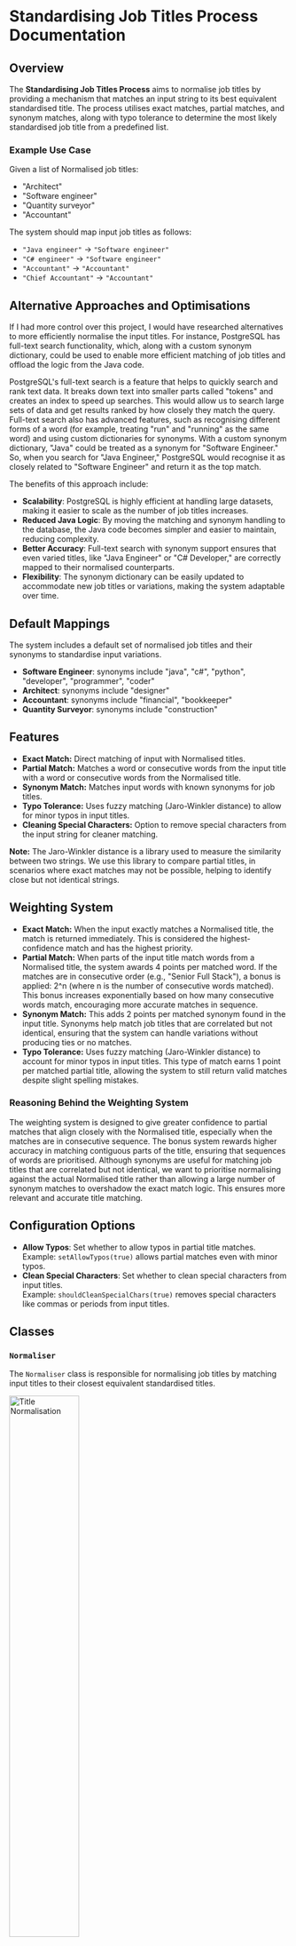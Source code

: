# Standardising Job Titles Process Documentation

## Overview

The **Standardising Job Titles Process** aims to normalise job titles by providing a mechanism that matches an input string to its best equivalent standardised title. The process utilises exact matches, partial matches, and synonym matches, along with typo tolerance to determine the most likely standardised job title from a predefined list.

### Example Use Case

Given a list of Normalised job titles:
- "Architect"
- "Software engineer"
- "Quantity surveyor"
- "Accountant"

The system should map input job titles as follows:
- `"Java engineer"` → `"Software engineer"`
- `"C# engineer"` → `"Software engineer"`
- `"Accountant"` → `"Accountant"`
- `"Chief Accountant"` → `"Accountant"`

## Alternative Approaches and Optimisations

If I had more control over this project, I would have researched alternatives to more efficiently normalise the input titles. For instance, PostgreSQL has full-text search functionality, which, along with a custom synonym dictionary, could be used to enable more efficient matching of job titles and offload the logic from the Java code.

PostgreSQL's full-text search is a feature that helps to quickly search and rank text data. It breaks down text into smaller parts called "tokens" and creates an index to speed up searches. This would allow us to search large sets of data and get results ranked by how closely they match the query. Full-text search also has advanced features, such as recognising different forms of a word (for example, treating "run" and "running" as the same word) and using custom dictionaries for synonyms. With a custom synonym dictionary, "Java" could be treated as a synonym for "Software Engineer." So, when you search for "Java Engineer," PostgreSQL would recognise it as closely related to "Software Engineer" and return it as the top match.

The benefits of this approach include:

- **Scalability**: PostgreSQL is highly efficient at handling large datasets, making it easier to scale as the number of job titles increases.
- **Reduced Java Logic**: By moving the matching and synonym handling to the database, the Java code becomes simpler and easier to maintain, reducing complexity.
- **Better Accuracy**: Full-text search with synonym support ensures that even varied titles, like "Java Engineer" or "C# Developer," are correctly mapped to their normalised counterparts.
- **Flexibility**: The synonym dictionary can be easily updated to accommodate new job titles or variations, making the system adaptable over time.

## Default Mappings
The system includes a default set of normalised job titles and their synonyms to standardise input variations.
- **Software Engineer**: synonyms include "java", "c#", "python", "developer", "programmer", "coder"
- **Architect**: synonyms include "designer"
- **Accountant**: synonyms include "financial", "bookkeeper"
- **Quantity Surveyor**: synonyms include "construction"


## Features

- **Exact Match:** Direct matching of input with Normalised titles.
- **Partial Match:** Matches a word or consecutive words from the input title with a word or consecutive words from the Normalised title.
- **Synonym Match:** Matches input words with known synonyms for job titles.
- **Typo Tolerance:** Uses fuzzy matching (Jaro-Winkler distance) to allow for minor typos in input titles.
- **Cleaning Special Characters:** Option to remove special characters from the input string for cleaner matching.

**Note:** The Jaro-Winkler distance is a library used to measure the similarity between two strings. We use this library to compare partial titles, in scenarios where exact matches may not be possible, helping to identify close but not identical strings.
## Weighting System
- **Exact Match:** When the input exactly matches a Normalised title, the match is returned immediately. This is considered the highest-confidence match and has the highest priority.
- **Partial Match:** When parts of the input title match words from a Normalised title, the system awards 4 points per matched word. If the matches are in consecutive order (e.g., "Senior Full Stack"), a bonus is applied: 2^n (where n is the number of consecutive words matched). This bonus increases exponentially based on how many consecutive words match, encouraging more accurate matches in sequence.
- **Synonym Match:** This adds 2 points per matched synonym found in the input title. Synonyms help match job titles that are correlated but not identical, ensuring that the system can handle variations without producing ties or no matches.
- **Typo Tolerance:** Uses fuzzy matching (Jaro-Winkler distance) to account for minor typos in input titles. This type of match earns 1 point per matched partial title, allowing the system to still return valid matches despite slight spelling mistakes.

### Reasoning Behind the Weighting System
The weighting system is designed to give greater confidence to partial matches that align closely with the Normalised title, especially when the matches are in consecutive sequence. The bonus system rewards higher accuracy in matching contiguous parts of the title, ensuring that sequences of words are prioritised. Although synonyms are useful for matching job titles that are correlated but not identical, we want to prioritise normalising against the actual Normalised title rather than allowing a large number of synonym matches to overshadow the exact match logic. This ensures more relevant and accurate title matching.

## Configuration Options
- **Allow Typos**: Set whether to allow typos in partial title matches.  
  Example: `setAllowTypos(true)` allows partial matches even with minor typos.
- **Clean Special Characters**: Set whether to clean special characters from input titles.  
  Example: `shouldCleanSpecialChars(true)` removes special characters like commas or periods from input titles.

## Classes

### `Normaliser`

The `Normaliser` class is responsible for normalising job titles by matching input titles to their closest equivalent standardised titles.

<img src="./Title%20Normalisation.png" alt="Title Normalisation" width="50%" />

#### Constructor

- **`Normaliser(Map<String, Set<String>> normalisedMap)`**  
  Initialises the normaliser with a provided map of Normalised titles and their synonyms as well as the default mappings.

- **`Normaliser()`**  
  Initialises the normaliser with default mappings.

#### Methods

- **`public Optional<String> normalise(String inputTitle)`**  
  Normalises an input title by searching for exact matches, synonyms, and partial matches. Returns the best matching title or `Optional.empty()` if no match is found.

- **`public void shouldCleanSpecialChars(boolean shouldCleanSpecialChars)`**  
  Configures whether special characters (e.g., punctuation) should be cleaned from input titles.

- **`public void setAllowTypos(boolean allowTypos)`**  
  Configures whether typos should be tolerated during partial title matching.

#### Private Methods

- **`private String findExactMatch(String cleanedInput)`**  
  Finds an exact match for the cleaned input title.

- **`private Map<String, Integer> calculateScores(String[] tokens)`**  
  Calculates a match score for each Normalised title based on the input tokens.

- **`private void matchSynonyms(Map<String, Integer> scores, String token)`**  
  Matches a token against known synonyms and updates the scores.

- **`private void matchPartialTitles(Map<String, Integer> scores, String token)`**  
  Matches a token against partial titles and updates the scores.

- **`private Optional<String> findBestMatch(Map<String, Integer> scores)`**  
  Returns the best matching title based on calculated scores.

- **`private Set<String> getFuzzyPartialMatches(String token)`**  
  Returns fuzzy matches using Jaro-Winkler distance for token-based fuzzy matching.

### `ConsecutiveMatchBonusCalculator`

The `ConsecutiveMatchBonusCalculator` class calculates a bonus for consecutive matches of tokens within a title.

<img src="./Consecutive%20Match%20Bonus%20Calculator.png" alt="Consecutive Match Bonus Calculator.png" width="50%" />

#### Methods

- **`protected static void calculateConsecutiveMatchBonus(Map<String, Integer> scores, String[] tokens)`**  
  Calculates the bonus for consecutive matches of tokens within a title.

- **`private static int findTokenIndex(String[] tokens, String token)`**  
  Finds the index of a token in the input tokens list.

- **`private static int calculateConsecutiveMatches(String[] matchTokens, int matchIndex, int tokenStartIndex, String[] tokens)`**  
  Calculates the number of consecutive matches starting from a given index.

- **`private static int calculateBonus(int consecutiveCount)`**  
  Calculates the bonus for a given number of consecutive matches.

### `SynonymMapper`

The `SynonymMapper` class manages the mapping between Normalised titles and their associated synonyms. It also supports cleaning special characters from input tokens.

#### Constructor

- **`public SynonymMapper(Map<String, Set<String>> initialMappings)`**  
  Initialises the SynonymMapper with custom mappings, while also including the default mappings.

- **`public SynonymMapper()`**  
  Initialises the SynonymMapper with default mappings.

#### Methods

- **`public Set<String> getNormalisedTitles()`**  
  Retrieves the set of Normalised titles managed by the `SynonymMapper`.

- **`public  Set<String> getTitlesForToken(String token)`**  
  Retrieves the set of titles associated with a given token.

- **`public String clean(String token)`**  
  Cleans a token by removing special characters and converting it to lowercase.

- **`public void setShouldCleanSpecialChars(boolean shouldCleanSpecialChars)`**  
  Configures whether special characters should be cleaned from input tokens.

- **`public void addMapping(String title, Set<String> synonyms)`**  
  Adds a new mapping between a title and its associated synonyms.

- **`private void initialiseSynonymToTitle()`**  
  Initialises the mapping between synonyms and their associated titles.

## Usage Example

### normalising a Job Title

```java

// Initialise normaliser with default mappings
Normaliser normaliser = new Normaliser();

// Normalise an input job title
Optional<String> NormalisedTitle = normaliser.normalise("Real Estate Agent");

// Output the result
System.out.println(NormalisedTitle.orElse("No match found"));
```
### Customising Synonym Mappings

```java
// Custom job title mappings
Map<String, Set<String>> customMappings = new HashMap<>();
customMappings.put("Full Stack Software Engineer", new HashSet<>(Set.of("developer", "programmer", "coder")));
customMappings.put("Cloud Computing Specialist", new HashSet<>(Set.of("AWS")));

// Initialise normaliser with custom mappings
Normaliser customNormaliser = new Normaliser(customMappings);

// Normalise a title with custom mappings
Optional<String> customNormalisedTitle = customNormaliser.normalise("Full Stack Developer");

// Output the result
System.out.println(customNormalisedTitle.orElse("No match found"));

```

## Test Scenarios

### Normaliser Tests

The following test scenarios cover various conditions for the `Normaliser` class, ensuring it behaves as expected under different input situations.

#### 1. Valid Synonyms and Titles

##### Scenario: Normalising Valid Synonyms to Correct Title
- **Description**: Tests the normalisation of synonyms to their corresponding titles.
- **Example**:
    - Input: "developer"
    - Expected Output: "Software Engineer"

##### Scenario: Prioritising Exact Title Matches
- **Description**: Tests that exact title matches take precedence over synonyms.
- **Example**:
    - Input: "Engineer"
    - Expected Output: "Engineer" (exact match)

##### Scenario: Normalising Synonyms with Punctuation
- **Description**: Tests the handling of synonyms that include punctuation.
- **Example**:
    - Input: "developer coder!"
    - Expected Output: "Software Engineer"

##### Scenario: Normalising Mixed Case Input
- **Description**: Tests the normalisation of input with mixed case.
- **Example**:
    - Input: "DeVelOper"
    - Expected Output: "Software Engineer"

##### Scenario: Matching Partial Titles
- **Description**: Tests the matching of partial titles.
- **Example**:
    - Input: "soft engineer"
    - Expected Output: "Engineer"

#### 2. Unknown or No Synonyms

##### Scenario: Returning No Match for Unknown Titles
- **Description**: Tests the handling of unknown titles with no synonyms.
- **Example**:
    - Input: "unknown"
    - Expected Output: `Optional.empty()`

##### Scenario: Returning No Match for Empty Synonym Set
- **Description**: Tests the handling of synonyms with an empty set.
- **Example**:
    - Input: "dev" (empty synonym set)
    - Expected Output: `Optional.empty()`

#### 3. Null or Empty Input

##### Scenario: Returning No Match for Null Input
- **Description**: Tests that null inputs return no match.
- **Example**:
    - Input: `null`
    - Expected Output: `Optional.empty()`

##### Scenario: Returning No Match for Empty String
- **Description**: Tests that empty strings return no match.
- **Example**:
    - Input: ""
    - Expected Output: `Optional.empty()`

#### 4. Multiple Tokens

##### Scenario: Selecting Title with Highest Score
- **Description**: Tests that the title with the highest score is selected when multiple tokens match.
- **Example**:
    - Input: "engineer developer"
    - Expected Output: "Software Engineer" (due to higher scoring for "developer")

##### Scenario: Handling Ties Between Titles
- **Description**: Tests the resolution of ties between multiple titles with equal scores.
- **Example**:
    - Input: "engineer software"
    - Expected Output: Either "Engineer" or "Software Engineer"

#### 5. Complex Scenarios

##### Scenario: Handling Synonym and Partial Title Match Together
- **Description**: Tests the handling of both synonym and partial title matches.
- **Example**:
    - Input: "developer engineer"
    - Expected Output: "Software Engineer"

##### Scenario: Handling Consecutive Partial Title Matches
- **Description**: Tests that multiple partial matches are handled with bonus scoring.
- **Example**:
    - Input: "software Architect - tcl prolog perl vb"
    - Expected Output: "Software Architect"

##### Scenario: Removing Unnecessary Grammar or Extra Words
- **Description**: Tests the removal of unnecessary words or grammar before matching.
- **Example**:
    - Input: "the best developer ever"
    - Expected Output: "Software Engineer"

##### Scenario: Handling Tie Between Multiple Titles
- **Description**: Tests that a tie between multiple titles with equal scores is resolved.
- **Example**:
    - Input: "engineer technician"
    - Expected Output: Either "Engineer" or "Technician"

#### 6. Multiple Valid Synonyms

##### Scenario: Returning Title for Common Synonym
- **Description**: Tests that the title for a common synonym is returned when multiple valid synonyms apply.
- **Example**:
    - Input: "Database Manager"
    - Expected Output: "Database"

##### Scenario: Handling Multiple Valid Synonyms with Similar Scoring
- **Description**: Tests that when multiple valid synonyms have similar scores, any matching title can be returned.
- **Example**:
    - Input: "developer coder"
    - Expected Output: Either "Software Engineer" or "Programmer"

#### 7. Punctuation Cleaning

##### Scenario: Cleaning Punctuation Before Normalising
- **Description**: Tests that punctuation is cleaned before normalisation.
- **Example**:
    - Input: "developer, coder!"
    - Expected Output: "Software Engineer"

##### Scenario: Cleaning Punctuation and Handling Trailing Punctuation
- **Description**: Tests that trailing punctuation is cleaned properly.
- **Example**:
    - Input: "coder! developer."
    - Expected Output: "Software Engineer"

##### Scenario: Cleaning Punctuation with Multiple Characters
- **Description**: Tests cleaning of multiple punctuation characters from input.
- **Example**:
    - Input: "!developer, @coder#"
    - Expected Output: "Software Engineer"

#### 8. Typo Handling

##### Scenario: Normalising with Minor Typos
- **Description**: Tests normalisation with minor typos in the input.
- **Example**:
    - Input: "engneer"
    - Expected Output: "Software Engineer"

##### Scenario: Normalising with Medium Typos
- **Description**: Tests normalisation with medium-level typos.
- **Example**:
    - Input: "sftwre"
    - Expected Output: "Software Engineer"

##### Scenario: Not Matching Severe Typos
- **Description**: Tests that severe typos do not result in a match.
- **Example**:
    - Input: "sofwise engonoor"
    - Expected Output: `Optional.empty()`

#### 9. Default Normaliser

##### Scenario: Normalising Single Matching Synonym to Default Title
- **Description**: Tests normalisation using the default `Normaliser` configuration.
- **Example**:
    - Input: "java"
    - Expected Output: "Software Engineer"

##### Scenario: Normalising Multiple Matching Synonyms to Same Title
- **Description**: Tests normalisation when multiple synonyms match the same title.
- **Example**:
    - Input: "programmer coder"
    - Expected Output: "Software Engineer"


### SynonymMapper Tests

The following test scenarios cover various conditions for the `SynonymMapper` class, ensuring it behaves as expected under different input situations.

#### 1. Tests for `getNormalisedTitles()`

##### Scenario: Should Return All Titles
- **Description**: Verifies that the method returns all the available titles in the synonym mapping.
- **Example**:
    - Input: `synonymMapper.getNormalisedTitles()`
    - Expected Output: A set containing `["Software Engineer", "Architect", "Accountant", "Quantity Surveyor"]`

#### 2. Tests for `addMapping()`

##### Scenario: Should Add New Mapping Correctly
- **Description**: Tests that new synonyms are correctly mapped to a title when `addMapping()` is called.
- **Example**:
    - Input: `synonymMapper.addMapping("Data Scientist", ["data analyst", "data engineer"])`
    - Expected Output:
        - "Data Scientist" is associated with both "data analyst" and "data engineer".

##### Scenario: Should Not Override Existing Titles
- **Description**: Verifies that the method does not override existing title mappings when adding new ones.
- **Example**:
    - Input: `synonymMapper.addMapping("Accountant", ["financial consultant"])`
    - Expected Output:
        - "Accountant" is associated with "financial consultant", and no existing mappings are overridden.

#### 3. Tests for `getTitlesForToken()`

##### Scenario: Should Return Titles for Valid Synonym
- **Description**: Verifies that the method returns the correct titles for a valid synonym.
- **Example**:
    - Input: `synonymMapper.getTitlesForToken("java")`
    - Expected Output: `["Software Engineer"]`

##### Scenario: Should Return Empty for Non-Existent Token
- **Description**: Verifies that the method returns an empty set for tokens that have no synonyms mapped.
- **Example**:
    - Input: `synonymMapper.getTitlesForToken("unknown")`
    - Expected Output: `[]` (empty set)

#### 4. Tests for `clean()`

##### Scenario: Should Clean String by Removing Punctuation and Converting to Lowercase
- **Description**: Tests that punctuation is removed, and the string is converted to lowercase when cleaning.
- **Example**:
    - Input: `"  Java, C# @!  "`
    - Expected Output: `"java c"`

##### Scenario: Should Return Empty for Only Punctuation
- **Description**: Verifies that the method returns an empty string when the input consists only of punctuation.
- **Example**:
    - Input: `"!@#$$%^&*()"`
    - Expected Output: `""` (empty string)

#### 5. Tests for Synonym to Title Index Initialization

##### Scenario: Should Initialize Synonym-to-Title Mapping Correctly
- **Description**: Verifies that synonym-to-title mappings are initialized correctly.
- **Example**:
    - Input: `synonymMapper.getTitlesForToken("java")`
    - Expected Output: `["Software Engineer"]`

##### Scenario: Should Return Empty Set for Unmapped Token
- **Description**: Verifies that the method returns an empty set for tokens that are not mapped to any titles.
- **Example**:
    - Input: `synonymMapper.getTitlesForToken("nonexistent")`
    - Expected Output: `[]` (empty set)

#### 6. Edge Case Tests

##### Scenario: Should Return Empty Set for Empty Token
- **Description**: Verifies that the method returns an empty set when an empty string is provided as a token.
- **Example**:
    - Input: `synonymMapper.getTitlesForToken("")`
    - Expected Output: `[]` (empty set)

##### Scenario: Should Return Empty Set for Null Token
- **Description**: Verifies that the method returns an empty set when a `null` token is provided.
- **Example**:
    - Input: `synonymMapper.getTitlesForToken(null)`
    - Expected Output: `[]` (empty set)

### ConsecutiveMatchBonusCalculator Tests

The following test scenarios cover various conditions for the `ConsecutiveMatchBonusCalculator` class, ensuring it calculates consecutive match bonuses as expected.

#### 1. Tests for `calculateConsecutiveMatchBonus()`

##### Scenario: Multiple Sequences
- **Description**: Verifies that the method correctly calculates the consecutive match bonus for multiple matching sequences.
- **Example**:
    - Input:
        - Tokens: `{"Senior", "full", "stack", "software", "engineer", "with", "cloud", "computing", "expertise"}`
        - Scores: `{"Senior Full Stack Software Engineer specializing in Cloud Computing": 28}`
    - Expected Output:
        - The score for `"Senior Full Stack Software Engineer specializing in Cloud Computing"` is updated to `64`.

##### Scenario: Single Sequence
- **Description**: Tests that the method correctly calculates the consecutive match bonus for a single matching sequence.
- **Example**:
    - Input:
        - Tokens: `{"new!", "senior", "full", "stck", "software", "engineer", "with", "cloud", "computing", "expertise"}`
        - Scores: `{"Senior Full Stack Software Engineer specializing in Cloud Computing": 24}`
    - Expected Output:
        - The score for `"Senior Full Stack Software Engineer specializing in Cloud Computing"` is updated to `36`.

##### Scenario: No Consecutive Match
- **Description**: Verifies that the method gets a bonus score of `0` when there is no consecutive match in the token sequence.
- **Example**:
    - Input:
        - Tokens: `{"Full", "Senior", "Engineer", "Stack"}`
        - Scores: `{"Senior Full Stack Software Engineer specializing in Cloud Computing": 16}`
    - Expected Output:
        - The score for `"Senior Full Stack Software Engineer specializing in Cloud Computing"` remains `16`.

##### Scenario: No Partial Match
- **Description**: Verifies that the method gets a bonus score of `0` and skips calculation due to score not being equal to a minimum score of 2 partial title matches
- **Example**:
    - Input:
        - Tokens: `{"Does", "Not", "match"}`
        - Scores: `{"Senior Full Stack Software Engineer specializing in Cloud Computing": 0}`
    - Expected Output:
        - The score for `"Senior Full Stack Software Engineer specializing in Cloud Computing"` remains `0`.